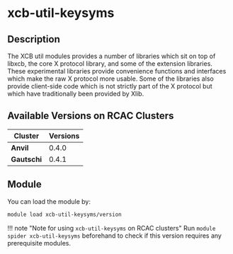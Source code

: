 # xcb-util-keysyms

## Description
The XCB util modules provides a number of libraries which sit on top of libxcb, the core X protocol library, and some of the extension libraries. These experimental libraries provide convenience functions and interfaces which make the raw X protocol more usable. Some of the libraries also provide client-side code which is not strictly part of the X protocol but which have traditionally been provided by Xlib.

## Available Versions on RCAC Clusters
|Cluster|Versions|
|---|---|
|**Anvil**|0.4.0|
|**Gautschi**|0.4.1|

## Module
You can load the module by:

```bash
module load xcb-util-keysyms/version
```

!!! note "Note for using `xcb-util-keysyms` on RCAC clusters"
    Run `module spider xcb-util-keysyms` beforehand to check if this version requires any prerequisite modules.

